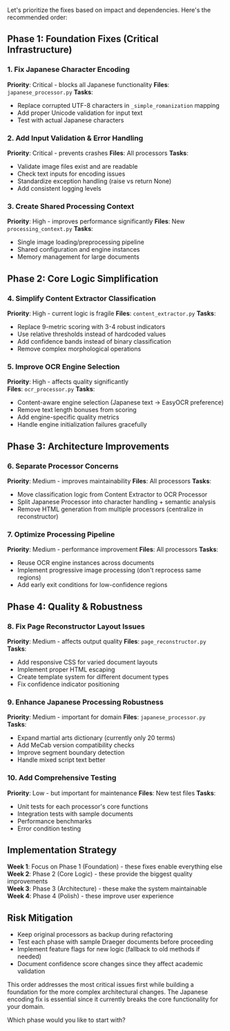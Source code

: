 Let's prioritize the fixes based on impact and dependencies. Here's the recommended order:

## Phase 1: Foundation Fixes (Critical Infrastructure)

### 1. Fix Japanese Character Encoding
**Priority**: Critical - blocks all Japanese functionality
**Files**: `japanese_processor.py`
**Tasks**:
- Replace corrupted UTF-8 characters in `_simple_romanization` mapping
- Add proper Unicode validation for input text
- Test with actual Japanese characters

### 2. Add Input Validation & Error Handling
**Priority**: Critical - prevents crashes
**Files**: All processors
**Tasks**:
- Validate image files exist and are readable
- Check text inputs for encoding issues
- Standardize exception handling (raise vs return None)
- Add consistent logging levels

### 3. Create Shared Processing Context
**Priority**: High - improves performance significantly
**Files**: New `processing_context.py`
**Tasks**:
- Single image loading/preprocessing pipeline
- Shared configuration and engine instances
- Memory management for large documents

## Phase 2: Core Logic Simplification

### 4. Simplify Content Extractor Classification
**Priority**: High - current logic is fragile
**Files**: `content_extractor.py`
**Tasks**:
- Replace 9-metric scoring with 3-4 robust indicators
- Use relative thresholds instead of hardcoded values
- Add confidence bands instead of binary classification
- Remove complex morphological operations

### 5. Improve OCR Engine Selection
**Priority**: High - affects quality significantly  
**Files**: `ocr_processor.py`
**Tasks**:
- Content-aware engine selection (Japanese text → EasyOCR preference)
- Remove text length bonuses from scoring
- Add engine-specific quality metrics
- Handle engine initialization failures gracefully

## Phase 3: Architecture Improvements

### 6. Separate Processor Concerns
**Priority**: Medium - improves maintainability
**Files**: All processors
**Tasks**:
- Move classification logic from Content Extractor to OCR Processor
- Split Japanese Processor into character handling + semantic analysis
- Remove HTML generation from multiple processors (centralize in reconstructor)

### 7. Optimize Processing Pipeline
**Priority**: Medium - performance improvement
**Files**: All processors
**Tasks**:
- Reuse OCR engine instances across documents
- Implement progressive image processing (don't reprocess same regions)
- Add early exit conditions for low-confidence regions

## Phase 4: Quality & Robustness

### 8. Fix Page Reconstructor Layout Issues
**Priority**: Medium - affects output quality
**Files**: `page_reconstructor.py`
**Tasks**:
- Add responsive CSS for varied document layouts
- Implement proper HTML escaping
- Create template system for different document types
- Fix confidence indicator positioning

### 9. Enhance Japanese Processing Robustness
**Priority**: Medium - important for domain
**Files**: `japanese_processor.py`
**Tasks**:
- Expand martial arts dictionary (currently only 20 terms)
- Add MeCab version compatibility checks
- Improve segment boundary detection
- Handle mixed script text better

### 10. Add Comprehensive Testing
**Priority**: Low - but important for maintenance
**Files**: New test files
**Tasks**:
- Unit tests for each processor's core functions
- Integration tests with sample documents
- Performance benchmarks
- Error condition testing

## Implementation Strategy

**Week 1**: Focus on Phase 1 (Foundation) - these fixes enable everything else
**Week 2**: Phase 2 (Core Logic) - these provide the biggest quality improvements  
**Week 3**: Phase 3 (Architecture) - these make the system maintainable
**Week 4**: Phase 4 (Polish) - these improve user experience

## Risk Mitigation

- Keep original processors as backup during refactoring
- Test each phase with sample Draeger documents before proceeding
- Implement feature flags for new logic (fallback to old methods if needed)
- Document confidence score changes since they affect academic validation

This order addresses the most critical issues first while building a foundation for the more complex architectural changes. The Japanese encoding fix is essential since it currently breaks the core functionality for your domain.

Which phase would you like to start with?